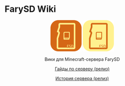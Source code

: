# FarySD Wiki

<p align="center"><img src="./logo.png" width="20%" /> <img src="./logo-l.png" width="20%" /></p>

<p align="center">Вики для Minecraft-сервера FarySD</p>

<p align="center"><a href="https://farysd.gitbook.io/guides/">Гайды по серверу (релиз)</a></p>
<p align="center"><a href="https://farysd.gitbook.io/history/">История сервера (релиз)</a></p>
